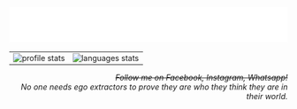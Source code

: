 <img src="welcome.svg" alt="Welcome">
<table>
    <tr>
        <td>
            <img src="https://github-readme-stats.vercel.app/api?username=drendog&amp;show_icons=true&amp;bg_color=0d1117&amp;text_color=f8e3a1&amp;title_color=f9826c&amp;icon_color=6e40c9&hide_border=true"
                alt='profile stats'>
        </td>
        <td>
            <img src="https://github-readme-stats.vercel.app/api/top-langs/?username=drendog&amp;layout=compact&amp;bg_color=0d1117&amp;text_color=f8e3a1&amp;title_color=f9826c&amp;icon_color=6e40c9&amp;langs_count=10&hide_border=true"
                alt='languages stats'>
        </td>
    </tr>
</table>
<p align="right">
    <i>
        <s>Follow me on Facebook, Instagram, Whatsapp!</s>
        <br>
        No one needs ego extractors to prove they are who they think they are in their world.
    </i>
</p>
